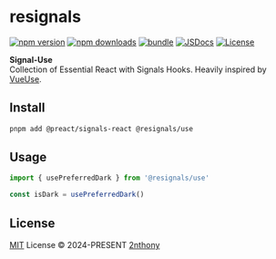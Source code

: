 # resignals

[![npm version][npm-version-src]][npm-version-href]
[![npm downloads][npm-downloads-src]][npm-downloads-href]
[![bundle][bundle-src]][bundle-href]
[![JSDocs][jsdocs-src]][jsdocs-href]
[![License][license-src]][license-href]

**Signal-Use**
<br>
Collection of Essential React with Signals Hooks. Heavily inspired by [VueUse](https://vueuse.org/).

## Install

```sh
pnpm add @preact/signals-react @resignals/use
```

## Usage

```ts
import { usePreferredDark } from '@resignals/use'

const isDark = usePreferredDark()
```

## License

[MIT](./LICENSE) License © 2024-PRESENT [2nthony](https://github.com/2nthony)

<!-- Badges -->

[npm-version-src]: https://img.shields.io/npm/v/resignals?style=flat&colorA=080f12&colorB=1fa669
[npm-version-href]: https://npmjs.com/package/resignals
[npm-downloads-src]: https://img.shields.io/npm/dm/resignals?style=flat&colorA=080f12&colorB=1fa669
[npm-downloads-href]: https://npmjs.com/package/resignals
[bundle-src]: https://img.shields.io/bundlephobia/minzip/resignals?style=flat&colorA=080f12&colorB=1fa669&label=minzip
[bundle-href]: https://bundlephobia.com/result?p=resignals
[license-src]: https://img.shields.io/github/license/2nthony/resignals.svg?style=flat&colorA=080f12&colorB=1fa669
[license-href]: https://github.com/2nthony/resignals/blob/main/LICENSE
[jsdocs-src]: https://img.shields.io/badge/jsdocs-reference-080f12?style=flat&colorA=080f12&colorB=1fa669
[jsdocs-href]: https://www.jsdocs.io/package/resignals
